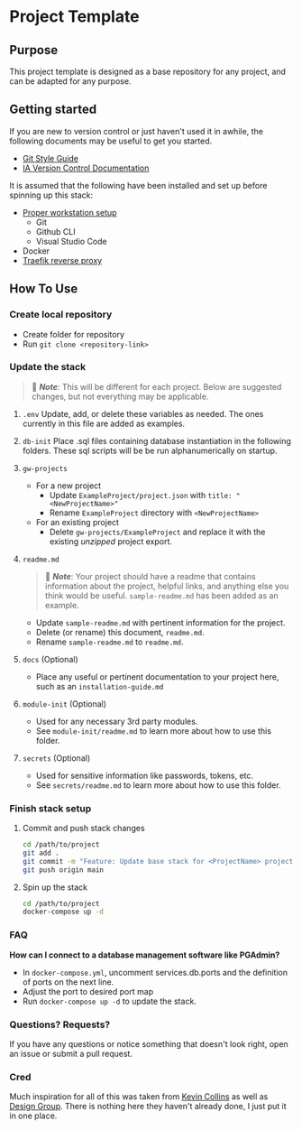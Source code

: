 # Project Template

## Purpose

This project template is designed as a base repository for any project, and can be adapted for any purpose.

## Getting started

If you are new to version control or just haven't used it in awhile, the following documents may be useful to get you started.

* [Git Style Guide](https://github.com/ia-eknorr/ignition-git-style-guide)
* [IA Version Control Documentation](https://github.com/ia-eknorr/ignition-version-control)

It is assumed that the following have been installed and set up before spinning up this stack:

* [Proper workstation setup](https://github.com/ia-eknorr/ignition-version-control/blob/main/Workstation%20Setup.md)
  * Git
  * Github CLI
  * Visual Studio Code
* Docker
* [Traefik reverse proxy](https://github.com/ia-eknorr/traefik-reverse-proxy)

## How To Use

### Create local repository

* Create folder for repository
* Run `git clone <repository-link>`

### Update the stack

> :memo: **_Note_**: This will be different for each project. Below are suggested changes, but not everything may be applicable.

1. `.env`
   Update, add, or delete these variables as needed. The ones currently in this file are added as examples.

2. `db-init`
   Place .sql files containing database instantiation in the following folders. These sql scripts will be be run alphanumerically on startup.

3. `gw-projects`
   * For a new project
      * Update `ExampleProject/project.json` with `title: "<NewProjectName>"`
      * Rename `ExampleProject` directory with `<NewProjectName>`
   * For an existing project
      * Delete `gw-projects/ExampleProject` and replace it with the existing _unzipped_ project export.

4. `readme.md`
   > :memo: **_Note_**: Your project should have a readme that contains information about the project, helpful links, and anything else you think would be useful. `sample-readme.md` has been added as an example.

   * Update `sample-readme.md` with pertinent information for the project.
   * Delete (or rename) this document, `readme.md`.
   * Rename `sample-readme.md` to `readme.md`.

5. `docs` (Optional)
   * Place any useful or pertinent documentation to your project here, such as an `installation-guide.md`

6. `module-init` (Optional)

   * Used for any necessary 3rd party modules.
   * See `module-init/readme.md` to learn more about how to use this folder.

7. `secrets` (Optional)
   * Used for sensitive information like passwords, tokens, etc.
   * See `secrets/readme.md` to learn more about how to use this folder.

### Finish stack setup

1. Commit and push stack changes

   ```bash
   cd /path/to/project
   git add .
   git commit -m "Feature: Update base stack for <ProjectName> project"
   git push origin main
   ```

2. Spin up the stack

   ```bash
   cd /path/to/project
   docker-compose up -d
   ```

### FAQ

**How can I connect to a database management software like PGAdmin?**

* In `docker-compose.yml`, uncomment services.db.ports and the definition of ports on the next line.
* Adjust the port to desired port map
* Run `docker-compose up -d` to update the stack.

### Questions? Requests?

If you have any questions or notice something that doesn't look right, open an issue or submit a pull request.

### Cred

Much inspiration for all of this was taken from [Kevin Collins](https://github.com/thirdgen88) as well as [Design Group](https://github.com/design-group). There is nothing here they haven't already done, I just put it in one place.
